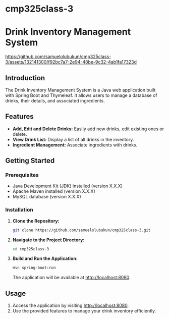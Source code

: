# cmp325class-3


# Drink Inventory Management System

https://github.com/samuelolubukun/cmp325class-3/assets/132141300/f92bc7a7-2e94-48be-9c32-4ab1fa17323d

## Introduction

The Drink Inventory Management System is a Java web application built with Spring Boot and Thymeleaf. It allows users to manage a database of drinks, their details, and associated ingredients.

## Features

- **Add, Edit and Delete Drinks:** Easily add new drinks, edit existing ones or delete.
- **View Drink List:** Display a list of all drinks in the inventory.
- **Ingredient Management:** Associate ingredients with drinks.



## Getting Started

### Prerequisites

- Java Development Kit (JDK) installed (version X.X.X)
- Apache Maven installed (version X.X.X)
- MySQL database (version X.X.X)

### Installation

1. **Clone the Repository:**

    ```bash
    git clone https://github.com/samuelolubukun/cmp325class-3.git
    ```

2. **Navigate to the Project Directory:**

    ```bash
    cd cmp325class-3
    ```

3. **Build and Run the Application:**

    ```bash
    mvn spring-boot:run
    ```

    The application will be available at [http://localhost:8080](http://localhost:8080).

## Usage

1. Access the application by visiting [http://localhost:8080](http://localhost:8080).
2. Use the provided features to manage your drink inventory efficiently.
